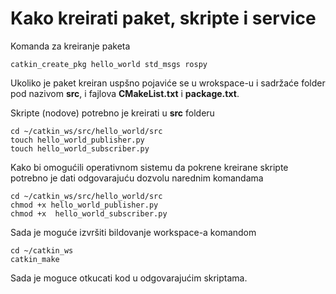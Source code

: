 # Kako kreirati paket, skripte i service

Komanda za kreiranje paketa
```
catkin_create_pkg hello_world std_msgs rospy
```

Ukoliko je paket kreiran uspšno pojaviće se u wrokspace-u i sadržaće folder pod nazivom **src**, i fajlova **CMakeList.txt** i **package.txt**.

Skripte (nodove) potrebno je kreirati u **src** folderu
```
cd ~/catkin_ws/src/hello_world/src
touch hello_world_publisher.py
touch hello_world_subscriber.py
```

Kako bi omogućili operativnom sistemu da pokrene kreirane skripte potrebno je dati odgovarajuću dozvolu narednim komandama
```
cd ~/catkin_ws/src/hello_world/src
chmod +x hello_world_publisher.py
chmod +x  hello_world_subscriber.py
```

Sada je moguće izvršiti bildovanje workspace-a komandom
```
cd ~/catkin_ws
catkin_make
```

Sada je moguce otkucati kod u odgovarajućim skriptama.
